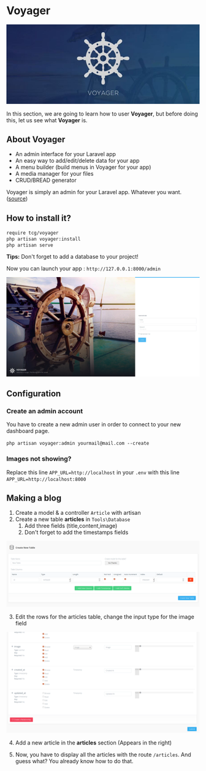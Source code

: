 # Voyager

![logo Voyager](../assets/logoVoyager.jpeg)

In this section, we are going to learn how to user **Voyager**, but before doing this, let us see what **Voyager** is.

## About Voyager

- An admin interface for your Laravel app
- An easy way to add/edit/delete data for your app
- A menu builder (build menus in Voyager for your app)
- A media manager for your files
- CRUD/BREAD generator

Voyager is simply an admin for your Laravel app. Whatever you want. ([source](https://voyager-docs.devdojo.com/getting-started/what-is-voyager))

## How to install it?

``` terminal
require tcg/voyager
php artisan voyager:install
php artisan serve
```

**Tips:** Don't forget to add a database to your project!

Now you can launch your app : `http://127.0.0.1:8000/admin`

![Voyager](../assets/voyager.jpg)

## Configuration

### Create an admin account

You have to create a new admin user in order to connect to your new dashboard page.

`php artisan voyager:admin yourmail@mail.com --create`

### Images not showing? 

Replace this line `APP_URL=http://localhost` in your `.env` with this line `APP_URL=http://localhost:8000` 

## Making a blog

1. Create a model & a controller `Article` with artisan
2. Create a new table **articles** in `Tools\Database`
   1. Add three fields (title,content,image)
   2. Don't forget to add the timestamps fields

![create table](../assets/Voyager/001.png)

3. Edit the rows for the articles table, change the input type for the image field

![articles tables](../assets/Voyager/002.png)

4. Add a new article in the **articles** section (Appears in the right)

5. Now, you have to display all the articles with the route `/articles`. And guess what? You already know how to do that.